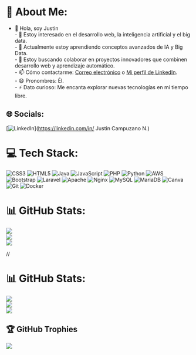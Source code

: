 # 💫 About Me:
- 👋 Hola, soy Justin<br>- 👀 Estoy interesado en el desarrollo web, la inteligencia artificial y el big data.<br>- 🌱 Actualmente estoy aprendiendo conceptos avanzados de IA y Big Data.<br>- 💞️ Estoy buscando colaborar en proyectos innovadores que combinen desarrollo web y aprendizaje automático.<br>- 📫 Cómo contactarme: [Correo electrónico](mailto:25justin04@gmail.com) o [Mi perfil de LinkedIn](https://www.linkedin.com/in/justin-campuzano-n-5bbb182a3/).<br>- 😄 Pronombres: Él.<br>- ⚡ Dato curioso: Me encanta explorar nuevas tecnologías en mi tiempo libre.<br>


## 🌐 Socials:
[![LinkedIn](https://img.shields.io/badge/LinkedIn-%230077B5.svg?logo=linkedin&logoColor=white)](https://linkedin.com/in/ Justin Campuzano N.) 

# 💻 Tech Stack:
![CSS3](https://img.shields.io/badge/css3-%231572B6.svg?style=for-the-badge&logo=css3&logoColor=white) ![HTML5](https://img.shields.io/badge/html5-%23E34F26.svg?style=for-the-badge&logo=html5&logoColor=white) ![Java](https://img.shields.io/badge/java-%23ED8B00.svg?style=for-the-badge&logo=openjdk&logoColor=white) ![JavaScript](https://img.shields.io/badge/javascript-%23323330.svg?style=for-the-badge&logo=javascript&logoColor=%23F7DF1E) ![PHP](https://img.shields.io/badge/php-%23777BB4.svg?style=for-the-badge&logo=php&logoColor=white) ![Python](https://img.shields.io/badge/python-3670A0?style=for-the-badge&logo=python&logoColor=ffdd54) ![AWS](https://img.shields.io/badge/AWS-%23FF9900.svg?style=for-the-badge&logo=amazon-aws&logoColor=white) ![Bootstrap](https://img.shields.io/badge/bootstrap-%238511FA.svg?style=for-the-badge&logo=bootstrap&logoColor=white) ![Laravel](https://img.shields.io/badge/laravel-%23FF2D20.svg?style=for-the-badge&logo=laravel&logoColor=white) ![Apache](https://img.shields.io/badge/apache-%23D42029.svg?style=for-the-badge&logo=apache&logoColor=white) ![Nginx](https://img.shields.io/badge/nginx-%23009639.svg?style=for-the-badge&logo=nginx&logoColor=white) ![MySQL](https://img.shields.io/badge/mysql-4479A1.svg?style=for-the-badge&logo=mysql&logoColor=white) ![MariaDB](https://img.shields.io/badge/MariaDB-003545?style=for-the-badge&logo=mariadb&logoColor=white) ![Canva](https://img.shields.io/badge/Canva-%2300C4CC.svg?style=for-the-badge&logo=Canva&logoColor=white) ![Git](https://img.shields.io/badge/git-%23F05033.svg?style=for-the-badge&logo=git&logoColor=white) ![Docker](https://img.shields.io/badge/docker-%230db7ed.svg?style=for-the-badge&logo=docker&logoColor=white)
# 📊 GitHub Stats:
![](https://github-readme-stats.vercel.app/api?username=ElJST&theme=tokyonight&hide_border=false&include_all_commits=false&count_private=false)<br/>
![](https://github-readme-streak-stats.herokuapp.com/?user=ElJST&theme=tokyonight&hide_border=false)<br/>
![](https://github-readme-stats.vercel.app/api/top-langs/?username=ElJST&theme=tokyonight&hide_border=false&include_all_commits=false&count_private=false&layout=compact)

//
# 📊 GitHub Stats:
![](https://github-readme-stats.vercel.app/api?username=ElJST&theme=tokyonight&hide_border=false&include_all_commits=false&count_private=false)<br/>
![](https://github-readme-streak-stats.herokuapp.com/?user=ElJST&theme=tokyonight&hide_border=false)<br/>
![](https://github-readme-stats.vercel.app/api/top-langs/?username=ElJST&theme=tokyonight&hide_border=false&include_all_commits=false&count_private=false&layout=compact)

## 🏆 GitHub Trophies
![](https://github-profile-trophy.vercel.app/?username=ElJST&theme=radical&no-frame=false&no-bg=true&margin-w=4)

<!-- Proudly created with GPRM ( https://gprm.itsvg.in ) -->


